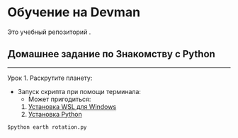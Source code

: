 # Обучение на Devman

Это учебный репозиторий .


## Домашнее задание по Знакомству с Python
---

Урок 1. Раскрутите планету:

* Запуск скрипта при помощи терминала:
  * Может пригодиться:
  1. [Установка WSL для Windows](https://docs.microsoft.com/ru-ru/windows/wsl/install )
  2. [Установка Python](https://www.digitalocean.com/community/tutorials/how-to-install-python-3-and-set-up-a-programming-environment-on-an-ubuntu-18-04-server-ru)
```console
$python earth rotation.py
```